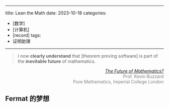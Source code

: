 
---
title: Lean the Math
date: 2023-10-18
categories:
  - [数学]
  - [计算机]
  - [record]
tags:
  - 证明助理
---

<style>
.p-right > p {
  text-align: right;
  margin: 0 0;
}
</style>

> I now **clearly understand** that [theorem proving software] is part of the **inevitable future** of mathematics.

<div class="p-right">
<p style="font-style: italic;"><a href="https://www.youtube.com/watch?v=Dp-mQ3HxgDE">The Future of Mathematics?</a></p>
<p style="color: grey;">Prof. Kevin Buzzard</p>
<p style="color: grey;">Pure Mathematics, Imperial College London</p>
</div>



<!-- 
> This being an entirely social phenomenon that separates Coq and Lean despite their having near-identical foundations.
> 
<div class="p-right">
<p style="font-style: italic;">CICM 2020 slack</p>
<p style="color: grey;">Mario Carneiro</p>
</div> 
-->


## Fermat 的梦想



